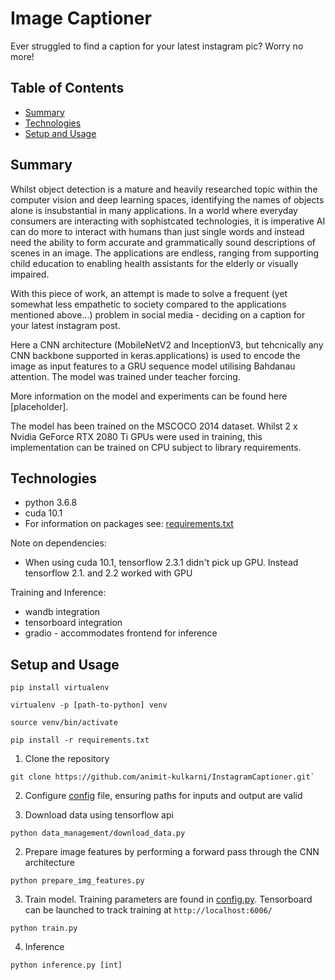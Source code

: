 # Image Captioner

Ever struggled to find a caption for your latest instagram pic? Worry no more!

## Table of Contents
* [Summary](#summary)
* [Technologies](#technologies)
* [Setup and Usage](#setup-and-usage)

## Summary
Whilst object detection is a mature and heavily researched topic within the computer vision and deep learning spaces, identifying the names of objects alone is insubstantial in many applications. In a world where everyday consumers are interacting with sophistcated technologies, it is imperative AI can do more to interact with humans than just single words and instead need the ability to form accurate and grammatically sound descriptions of scenes in an image. The applications are endless, ranging from supporting child education to enabling health assistants for the elderly or visually impaired.  

With this piece of work, an attempt is made to solve a frequent (yet somewhat less empathetic to society compared to the applications mentioned above...) problem in social media - deciding on a caption for your latest instagram post. 

Here a CNN architecture (MobileNetV2 and InceptionV3, but tehcnically any CNN backbone supported in keras.applications) is used to encode the image as input features to a GRU sequence model utilising Bahdanau attention. The model was trained under teacher forcing.

More information on the model and experiments can be found here [placeholder].  

The model has been trained on the MSCOCO 2014 dataset. Whilst 2 x Nvidia GeForce RTX 2080 Ti GPUs were used in training, this implementation can be trained on CPU subject to library requirements.

## Technologies
* python 3.6.8
* cuda 10.1
* For information on packages see: [requirements.txt](requirements.txt)

Note on dependencies:
* When using cuda 10.1, tensorflow 2.3.1 didn't pick up GPU. Instead tensorflow 2.1. and 2.2 worked with GPU

Training and Inference:
* wandb integration
* tensorboard integration
* gradio - accommodates frontend for inference

## Setup and Usage

~~~
pip install virtualenv

virtualenv -p [path-to-python] venv

source venv/bin/activate

pip install -r requirements.txt
~~~

1. Clone the repository

~~~
git clone https://github.com/animit-kulkarni/InstagramCaptioner.git`
~~~
2. Configure [config](config.py) file, ensuring paths for inputs and output are valid

3. Download data using tensorflow api

~~~
python data_management/download_data.py
~~~

2. Prepare image features by performing a forward pass through the CNN architecture

~~~
python prepare_img_features.py
~~~

3. Train model. Training parameters are found in [config.py](config.py). Tensorboard can be launched to track training at `http://localhost:6006/`

~~~
python train.py
~~~

4. Inference

~~~
python inference.py [int]
~~~

